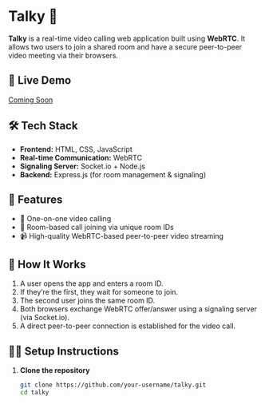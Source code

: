 # Talky 🎥

**Talky** is a real-time video calling web application built using **WebRTC**. It allows two users to join a shared room and have a secure peer-to-peer video meeting via their browsers.

## 🔗 Live Demo
[Coming Soon]()

## 🛠 Tech Stack

- **Frontend:** HTML, CSS, JavaScript
- **Real-time Communication:** WebRTC
- **Signaling Server:** Socket.io + Node.js
- **Backend:** Express.js (for room management & signaling)

## 📌 Features

- 👥 One-on-one video calling
- 🔗 Room-based call joining via unique room IDs
- 📹 High-quality WebRTC-based peer-to-peer video streaming

## 🚀 How It Works

1. A user opens the app and enters a room ID.
2. If they’re the first, they wait for someone to join.
3. The second user joins the same room ID.
4. Both browsers exchange WebRTC offer/answer using a signaling server (via Socket.io).
5. A direct peer-to-peer connection is established for the video call.


## 🧑‍💻 Setup Instructions

1. **Clone the repository**
   ```bash
   git clone https://github.com/your-username/talky.git
   cd talky
